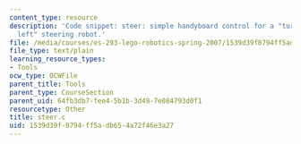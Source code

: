 ```yaml
---
content_type: resource
description: 'Code snippet: steer: simple handyboard control for a "turn right or
  left" steering robot.'
file: /media/courses/es-293-lego-robotics-spring-2007/1539d39f0794ff5adb654a72f46e3a27_steer.c
file_type: text/plain
learning_resource_types:
- Tools
ocw_type: OCWFile
parent_title: Tools
parent_type: CourseSection
parent_uid: 64fb3db7-fee4-5b1b-3d49-7e084793d0f1
resourcetype: Other
title: steer.c
uid: 1539d39f-0794-ff5a-db65-4a72f46e3a27
---
```

